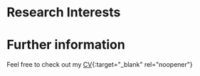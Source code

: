 # Research Interests

# Further information
Feel free to check out my [CV](/assets/img/CV_Summer_2021.pdf){:target="_blank" rel="noopener"}
